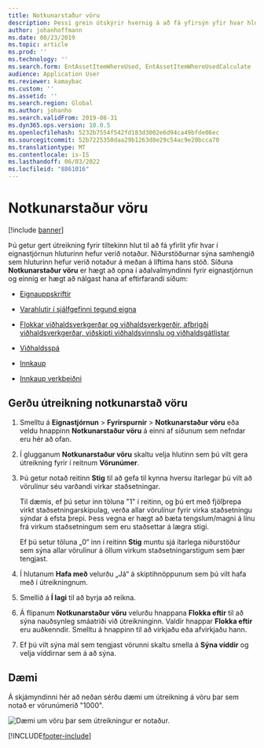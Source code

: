 ```yaml
---
title: Notkunarstaður vöru
description: Þessi grein útskýrir hvernig á að fá yfirsýn yfir hvar hlutur er notaður í eignastýringu.
author: johanhoffmann
ms.date: 08/23/2019
ms.topic: article
ms.prod: ''
ms.technology: ''
ms.search.form: EntAssetItemWhereUsed, EntAssetItemWhereUsedCalculate
audience: Application User
ms.reviewer: kamaybac
ms.custom: ''
ms.assetid: ''
ms.search.region: Global
ms.author: johanho
ms.search.validFrom: 2019-08-31
ms.dyn365.ops.version: 10.0.5
ms.openlocfilehash: 5232b7554f542fd183d3002e6d94ca49bfde06ec
ms.sourcegitcommit: 52b7225350daa29b1263d8e29c54ac9e20bcca70
ms.translationtype: MT
ms.contentlocale: is-IS
ms.lasthandoff: 06/03/2022
ms.locfileid: "8861016"
---
```

# <a name="item-where-used"></a>Notkunarstaður vöru

[!include [banner](../../includes/banner.md)]

 

Þú getur gert útreikning fyrir tiltekinn hlut til að fá yfirlit yfir hvar í eignastjórnun hluturinn hefur verið notaður. Niðurstöðurnar sýna samhengið sem hluturinn hefur verið notaður á meðan á líftíma hans stóð. Síðuna **Notkunarstaður vöru** er hægt að opna í aðalvalmyndinni fyrir eignastjórnun og einnig er hægt að nálgast hana af eftirfarandi síðum:

- [Eignauppskriftir](../objects/object-BOM.md)

- [Varahlutir í sjálfgefinni tegund eigna](../setup-for-objects/object-types.md#spare-parts-on-the-asset-type-setup)

- [Flokkar viðhaldsverkgerðar og viðhaldsverkgerðir, afbrigði viðhaldsverkgerðar, viðskipti viðhaldsvinnslu og viðhaldsgátlistar](../setup-for-work-orders/job-groups-and-job-types-variants-trades-and-checklists.md)

- [Viðhaldsspá](../work-orders/maintenance-forecasts.md)

- [Innkaup](../work-orders/procurement.md)

- [Innkaup verkbeiðni](../work-orders/procurement.md)

## <a name="make-an-item-where-used-calculation"></a>Gerðu útreikning notkunarstað vöru

1. Smelltu á **Eignastjórnun** > **Fyrirspurnir** > **Notkunarstaður vöru** eða veldu hnappinn **Notkunarstaður vöru** á einni af síðunum sem nefndar eru hér að ofan.

2. Í glugganum **Notkunarstaður vöru** skaltu velja hlutinn sem þú vilt gera útreikning fyrir í reitnum **Vörunúmer**.

3. Þú getur notað reitinn **Stig** til að gefa til kynna hversu ítarlegar þú vilt að vörulínur séu varðandi virkar staðsetningar. 

    Til dæmis, ef þú setur inn töluna "1" í reitinn, og þú ert með fjölþrepa virkt staðsetningarskipulag, verða allar vörulínur fyrir virka staðsetningu sýndar á efsta þrepi. Þess vegna er hægt að bæta tengslum/magni á línu frá virkum staðsetningum sem eru staðsettar á lægra stigi. 
    
    Ef þú setur töluna „0“ inn í reitinn **Stig** muntu sjá ítarlega niðurstöður sem sýna allar vörulínur á öllum virkum staðsetningarstigum sem þær tengjast.

4. Í hlutanum **Hafa með** velurðu „Já“ á skiptihnöppunum sem þú vilt hafa með í útreikningnum.

5. Smellið á **Í lagi** til að byrja að reikna.

6. Á flipanum **Notkunarstaður vöru** velurðu hnappana **Flokka eftir** til að sýna nauðsynleg smáatriði við útreikninginn. Valdir hnappar **Flokka eftir** eru auðkenndir. Smelltu á hnappinn til að virkjaðu eða afvirkjaðu hann.

7. Ef þú vilt sýna mál sem tengjast vörunni skaltu smella á **Sýna víddir** og velja víddirnar sem á að sýna.

## <a name="example"></a>Dæmi

Á skjámyndinni hér að neðan sérðu dæmi um útreikning á vöru þar sem notað er vörunúmerið "1000".

![Dæmi um vöru þar sem útreikningur er notaður.](media/12-controlling-and-reporting.png)



[!INCLUDE[footer-include](../../../includes/footer-banner.md)]